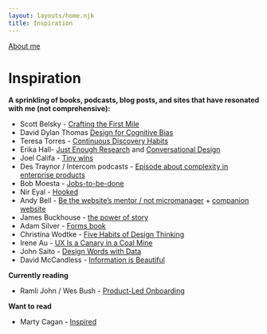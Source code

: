 ```yaml
---
layout: layouts/home.njk
title: Inspiration
---
```


<div class="bottom-arrows"><a href="/about">About me</a></div>

# Inspiration

**A sprinkling of books, podcasts, blog posts, and sites that have resonated with me (not comprehensive):**

* Scott Belsky - [Crafting the First Mile](https://medium.com/positiveslope/crafting-the-first-mile-of-product-7ed25e8f1027)
* David Dylan Thomas [Design for Cognitive Bias](https://www.google.com/url?q=https://abookapart.com/products/design-for-cognitive-bias&sa=D&source=editors&ust=1679616439430870&usg=AOvVaw3GZP3dCYKEpUngU15-RofP)
* Teresa Torres - [Continuous Discovery Habits](https://www.google.com/url?q=https://www.youtube.com/watch?v%3D0kren9TD_iU&sa=D&source=editors&ust=1679616439431490&usg=AOvVaw0ic6416CqNvJontonAvuGe)
* Erika Hall- [Just Enough Research](https://abookapart.com/products/just-enough-research) and [Conversational Design](https://www.google.com/url?q=https://abookapart.com/products/conversational-design?_pos%3D2%26_sid%3D1876e1550%26_ss%3Dr&sa=D&source=editors&ust=1679616439432073&usg=AOvVaw10ztHzV5fT6cfojV4GmZ4n)
* Joel Califa - [Tiny wins](https://www.google.com/url?q=https://joelcalifa.com/blog/tiny-wins/&sa=D&source=editors&ust=1679616439432649&usg=AOvVaw2aiJYIVlkZeZifodk_uI60)
* Des Traynor / Intercom podcasts - [Episode about complexity in enterprise products](https://www.google.com/url?q=https://www.intercom.com/blog/podcasts/intercoms-product-principles-back-to-the-basics/&sa=D&source=editors&ust=1679616439433219&usg=AOvVaw1BOOggziZHyaXQ8pfnHWU5)
* Bob Moesta - [Jobs-to-be-done](https://www.google.com/url?q=https://itunes.apple.com/WebObjects/MZStore.woa/wa/viewPodcast?id%3D996103731%26i%3D1000368560692&sa=D&source=editors&ust=1679616439433832&usg=AOvVaw3YY_0UNTkEB7ZIRHXeKVdZ)
* Nir Eyal - [Hooked](https://www.google.com/url?q=https://www.nirandfar.com/hooked/&sa=D&source=editors&ust=1679616439434390&usg=AOvVaw1oWuFyL4judzz0zr2l-oS2)
* Andy Bell - [Be the website’s mentor / not micromanager](https://www.google.com/url?q=https://www.youtube.com/watch?v%3D5uhIiI9Ld5M&sa=D&source=editors&ust=1679616439434944&usg=AOvVaw0ZVCHTRqCDo6ZHmn2LXRsC) + [companion website](https://www.google.com/url?q=https://buildexcellentwebsit.es/&sa=D&source=editors&ust=1679616439435360&usg=AOvVaw1J1h95bLdbVZ8FaHBZbnCJ)
* James Buckhouse - [the power of story](https://www.google.com/url?q=https://www.intercom.com/blog/podcasts/sequoia-james-buckhouse-experience-design/&sa=D&source=editors&ust=1679616439435941&usg=AOvVaw0ltQlrn8S9OgAvzsg4RBcl)
* Adam Silver -  [Forms book](https://www.google.com/url?q=https://www.smashingmagazine.com/printed-books/form-design-patterns/&sa=D&source=editors&ust=1679616439436522&usg=AOvVaw2YrhW4guMd3hrFCpf4Gd6k)
* Christina Wodtke - [Five Habits of Design Thinking](https://www.google.com/url?q=https://www.interaction-design.org/literature/article/5-stages-in-the-design-thinking-process&sa=D&source=editors&ust=1679616439437218&usg=AOvVaw2u51ZgSh2RuaftAj2wj59D)
* Irene Au - [UX Is a Canary in a Coal Mine](https://www.google.com/url?q=https://medium.com/design-your-life/ux-is-a-canary-in-a-coal-mine-b7764b77f371&sa=D&source=editors&ust=1679616439437576&usg=AOvVaw1k5pwMSv86lkWBX265Sgrl)
* John Saito - [Design Words with Data](https://www.google.com/url?q=https://medium.com/dropbox-design/design-words-with-data-fe3c525994e7&sa=D&source=editors&ust=1679616439438214&usg=AOvVaw0No_KfRfsozupQ5GMi6Dl_)
* David McCandless - [Information is Beautiful](https://www.google.com/url?q=https://informationisbeautiful.net/&sa=D&source=editors&ust=1679616439438512&usg=AOvVaw39R6De0r2Nl0cdOJI9ZwIg)



**Currently reading**

* Ramli John / Wes Bush - [Product-Led Onboarding](https://productled.com/book/onboarding)


**Want to read**

* Marty Cagan - [Inspired](https://www.svpg.com/books/inspired-how-to-create-tech-products-customers-love-2nd-edition/)
